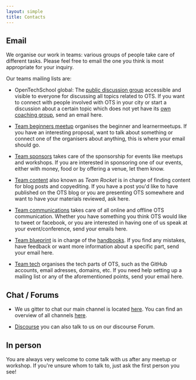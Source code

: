 ```yaml
---
layout: simple
title: Contacts
---
```


## Email

We organise our work in teams: various groups of people take care of different tasks. Please feel free to email the one you think is most appropriate for your inquiry.

Our teams mailing lists are:

 * OpenTechSchool global: The [public discussion group](https://groups.google.com/a/opentechschool.org/forum/?fromgroups#!forum/discuss.global) accessible and visible to everyone for discussing all topics related to OTS. If you want to connect with people involved with OTS in your city or start a discussion about a certain topic which does not yet have its [own coaching group](/handbooks/mailing-lists.html#coaches_lists), send an email here.

 * [Team beginners meetup](mailto:team.beginners-meetup@opentechschool.org) organises the beginner and learnermeetups. If you have an interesting proposal, want to talk about something or connect one of the organisers about anything, this is where your email should go.

 * [Team sponsors](mailto:team.sponsors@opentechschool.org) takes care of the sponsorship for events like meetups and workshops. If you are interested in sponsoring one of our events, either with money, food or by offering a venue, let them know.

 * [Team content](mailto:team.content@opentechschool.org) also known as _Team Rocket_ is in charge of finding content for blog posts and copyediting. If you have a post you'd like to have published on the OTS blog or you are presenting OTS somewhere and want to have your materials reviewed, ask here.

 * [Team communications](mailto:team.communications@opentechschool.org) takes care of all online and offline OTS communication. Whether you have something you think OTS would like to tweet or facebook, or you are interested in having one of us speak at your event/conference, send your emails here.

 * [Team blueprint](mailto:team.blueprint@opentechschool.org) is in charge of the [handbooks]({{site.baseurl}}/handbooks/). If you find any mistakes, have feedback or want more information about a specific part, send your email here.

 * [Team tech](mailto:team.tech@opentechschool.org) organises the tech parts of OTS, such as the GitHub accounts, email adresses, domains, etc. If you need help setting up a mailing list or any of the aforementioned points, send your email here.

## Chat / Forums
*  We us gitter to chat our main channel is located [here](https://gitter.im/OpenTechSchool/OpenTechSchool). You can find an overview of all channels [here](https://gitter.im/orgs/OpenTechSchool/rooms).

* [Discourse](http://discourse.opentechschool.org/) you can also talk to us on our discourse Forum.

## In person

You are always very welcome to come talk with us after any meetup or workshop. If you're unsure whom to talk to, just ask the first person you see!

